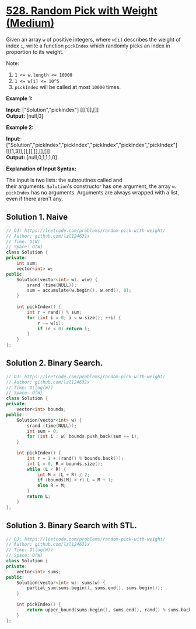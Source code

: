 # [528. Random Pick with Weight (Medium)](https://leetcode.com/problems/random-pick-with-weight/)

Given an array `w` of positive integers, where `w[i]` describes the weight of index `i`, write a function `pickIndex` which randomly picks an index in proportion to its weight.

Note:

1.  `1 <= w.length <= 10000`
2.  `1 <= w[i] <= 10^5`
3.  `pickIndex` will be called at most `10000` times.

**Example 1:**

**Input:** \["Solution","pickIndex"\] \[\[\[1\]\],\[\]\]  
**Output:** \[null,0\]

**Example 2:**

**Input:** \["Solution","pickIndex","pickIndex","pickIndex","pickIndex","pickIndex"\] \[\[\[1,3\]\],\[\],\[\],\[\],\[\],\[\]\]  
**Output:** \[null,0,1,1,1,0\]

**Explanation of Input Syntax:**

The input is two lists: the subroutines called and their arguments. `Solution`'s constructor has one argument, the array `w`. `pickIndex` has no arguments. Arguments are always wrapped with a list, even if there aren't any.

## Solution 1. Naive
```cpp
// OJ: https://leetcode.com/problems/random-pick-with-weight/
// Author: github.com/lzl124631x
// Time: O(W)
// Space: O(W)
class Solution {
private:
    int sum;
    vector<int> w;
public:
    Solution(vector<int> w): w(w) {
        srand (time(NULL));
        sum = accumulate(w.begin(), w.end(), 0);
    }
    
    int pickIndex() {
        int r = rand() % sum;
        for (int i = 0; i < w.size(); ++i) {
            r -= w[i];
            if (r < 0) return i;
        }
    }
};
```

## Solution 2. Binary Search.

```cpp
// OJ: https://leetcode.com/problems/random-pick-with-weight/
// Author: github.com/lzl124631x
// Time: O(log(W))
// Space: O(W)
class Solution {
private:
    vector<int> bounds;
public:
    Solution(vector<int> w) {
        srand (time(NULL));
        int sum = 0;
        for (int i : w) bounds.push_back(sum += i);
    }
    
    int pickIndex() {
        int r = 1 + (rand() % bounds.back());
        int L = 0, R = bounds.size();
        while (L < R) {
            int M = (L + R) / 2;
            if (bounds[M] < r) L = M + 1;
            else R = M;
        }
        return L;
    }
};
```

## Solution 3. Binary Search with STL.

```cpp
// OJ: https://leetcode.com/problems/random-pick-with-weight/
// Author: github.com/lzl124631x
// Time: O(log(W))
// Space: O(W)
class Solution {
private:
    vector<int> sums;
public:
    Solution(vector<int> w): sums(w) {
        partial_sum(sums.begin(), sums.end(), sums.begin());
    }
    
    int pickIndex() {
        return upper_bound(sums.begin(), sums.end(), rand() % sums.back()) - sums.begin();
    }
};
```